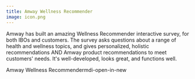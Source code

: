 ```yaml
---
title: Amway Wellness Recommender
image: icon.png
---
```


Amway has built an amazing Wellness Recommender interactive survey, for both IBOs and customers. The survey asks questions about a range of health and wellness topics, and gives personalized, holistic recommendations AND Amway product recommendations to meet customers' needs. It's well-developed, looks great, and functions well.

<v-btn block color="primary" link href="https://wellness.amway.com/" target="_blank">Amway Wellness Recommender<v-icon right>mdi-open-in-new</v-icon></v-btn>